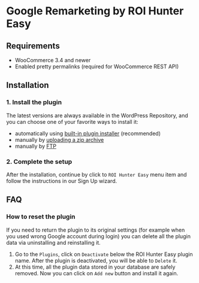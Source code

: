# Google Remarketing by ROI Hunter Easy

## Requirements
* WooCommerce 3.4 and newer
* Enabled pretty permalinks (required for WooCommerce REST API)

## Installation

### 1. Install the plugin 

The latest versions are always available in the WordPress Repository, and you can choose one of your favorite ways to install it: 
* automatically using [built-in plugin installer](https://codex.wordpress.org/Managing_Plugins#Automatic_Plugin_Installation) (recommended)
* manually by [uploading a zip archive](https://codex.wordpress.org/Managing_Plugins#Manual_Plugin_Installation_by_FTP)
* manually by [FTP](https://codex.wordpress.org/Managing_Plugins#Manual_Plugin_Installation_by_Uploading_a_Zip_Archive)

### 2. Complete the setup

After the installation, continue by click to `ROI Hunter Easy` menu item and follow the instructions in our Sign Up wizard.

## FAQ

### How to reset the plugin

If you need to return the plugin to its original settings (for example when you used wrong Google account during login) you can delete all the plugin data via uninstalling and reinstalling it. 

1. Go to the `Plugins`, click on `Deactivate` below the ROI Hunter Easy plugin name. After the plugin is deactivated, you will be able to `Delete` it. 
1. At this time, all the plugin data stored in your database are safely removed. Now you can click on `Add new` button and install it again.